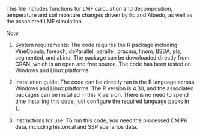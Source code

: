 This file includes functions for LMF calculation and decomposition, temperature and soil moisture changes driven by Ec and Albedo, as well as the associated LMF simulation.

Note:
1. System requirements: 
The code requires the R package including VineCopula, foreach, doParallel, parallel, pracma, lmom, BSDA, pls, segmented, and abind, The package can be downloaded directly from CRAN, which is an open and free source.
The code has been tested on Windows and Linux platforms

2. Installation guide: 
The code can be directly run in the R language across Windows and Linux platforms. The R version is 4.30, and the associated packages can be installed in this R version. There is no need to spend time installing this code, just configure the required language packs in 1。

3. Instructions for use: 
To run this code, you need the processed CMIP6 data, including historical and SSP scenarios data. 


